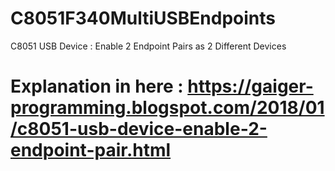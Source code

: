 # C8051F340MultiUSBEndpoints
C8051 USB Device : Enable 2 Endpoint Pairs as 2 Different Devices
# Explanation in here : https://gaiger-programming.blogspot.com/2018/01/c8051-usb-device-enable-2-endpoint-pair.html
